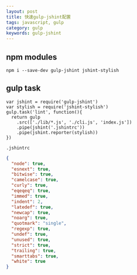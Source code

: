 ```yaml
---
layout: post
title: 快速gulp-jshint配置
tags: javascript, gulp
category: gulp
keywords: gulp-jshint
---
```


## npm modules

`npm i --save-dev gulp-jshint jshint-stylish`

## gulp task
```
var jshint = require('gulp-jshint')
var stylish = require('jshint-stylish')
gulp.task('lint', function(){
  return gulp
    .src(['./lib/*.js', './cli.js', 'index.js'])
    .pipe(jshint('.jshintrc'))
    .pipe(jshint.reporter(stylish))
})

```

`.jshintrc`

```json
{
  "node": true,
  "esnext": true,
  "bitwise": true,
  "camelcase": true,
  "curly": true,
  "eqeqeq": true,
  "immed": true,
  "indent": 2,
  "latedef": true,
  "newcap": true,
  "noarg": true,
  "quotmark": "single",
  "regexp": true,
  "undef": true,
  "unused": true,
  "strict": true,
  "trailing": true,
  "smarttabs": true,
  "white": true
}
```
